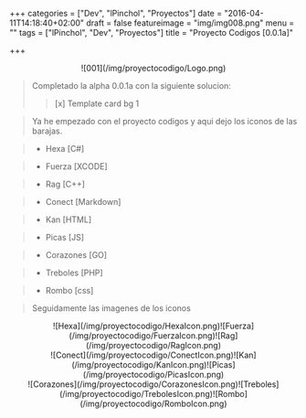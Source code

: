 +++
categories = ["Dev", "lPinchol", "Proyectos"]
date = "2016-04-11T14:18:40+02:00"
draft = false
featureimage = "img/img008.png"
menu = ""
tags = ["lPinchol", "Dev", "Proyectos"]
title = "Proyecto Codigos [0.0.1a]"

+++

<center>![001](/img/proyectocodigo/Logo.png)</center>

> Completado la alpha 0.0.1a con la siguiente solucion:
>> [x] Template card bg 1


> Ya he empezado con el proyecto codigos y aqui dejo los iconos de las barajas.

> * Hexa [C#]

> * Fuerza [XCODE]

> * Rag [C++]

> * Conect [Markdown]

> * Kan [HTML]

> * Picas [JS]

> * Corazones [GO]

> * Treboles [PHP]

> * Rombo [css]

> Seguidamente las imagenes de los iconos

<center>![Hexa](/img/proyectocodigo/HexaIcon.png)![Fuerza](/img/proyectocodigo/FuerzaIcon.png)![Rag](/img/proyectocodigo/RagIcon.png)</center>

<center>![Conect](/img/proyectocodigo/ConectIcon.png)![Kan](/img/proyectocodigo/KanIcon.png)![Picas](/img/proyectocodigo/PicasIcon.png)</center>

<center>![Corazones](/img/proyectocodigo/CorazonesIcon.png)![Treboles](/img/proyectocodigo/TrebolesIcon.png)![Rombo](/img/proyectocodigo/RomboIcon.png)</center>
